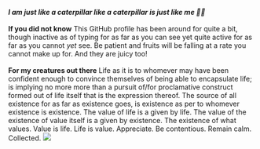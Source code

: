 <p>
<b><i>I am just like a caterpillar like a caterpillar is just like me &#127927;&#128027;</i></b>
</br>
</br>
<b>If you did not know</b> This GitHub profile has been around for quite a bit, though inactive as of typing for as far as you can see yet quite active for as far as you cannot <i>yet</i> see. Be patient and fruits will be falling at a rate you cannot make up for. And they are juicy too!
</br>
</br>
<b>For my creatures out there</b> Life as it is to whomever may have been confident enough to convince themselves of being able to encapsulate life; is implying no more more than a pursuit of/for proclamative construct formed out of life itself that is the expression thereof. The source of all existence for as far as existence goes, is existence as per to whomever existence is existence. The value of life is a given by life. The value of the existence of value itself is a given by existence. The existence of what values. Value is life. Life is value. Appreciate. Be contentious. Remain calm. Collected.
<img src='https://www.bruceclay.com/wp-content/uploads/2020/07/caterpillar-1200px.jpg' />
